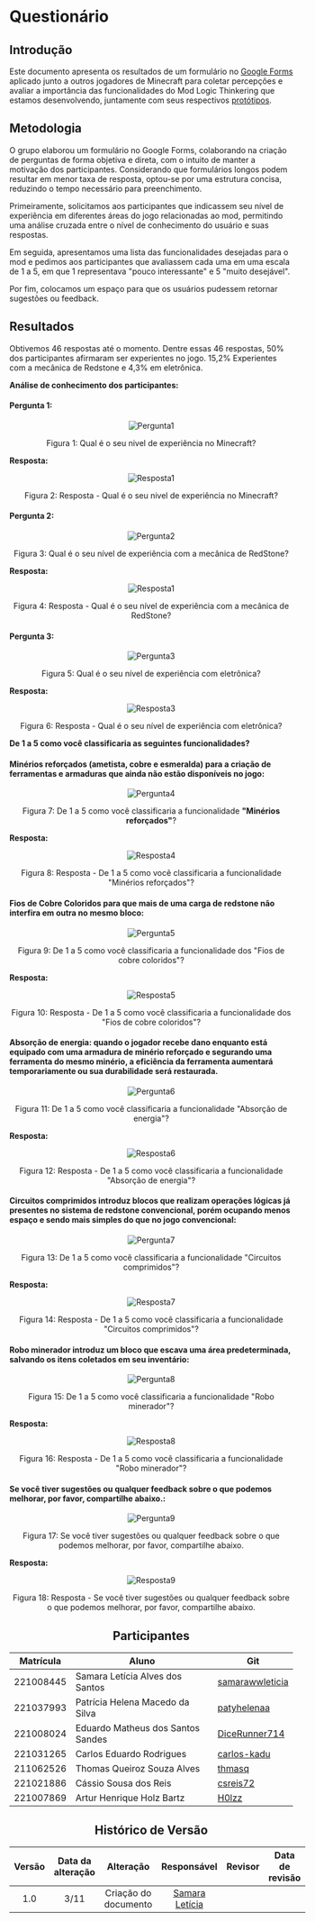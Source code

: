 # Questionário

## Introdução

Este documento apresenta os resultados de um formulário no [Google Forms](https://docs.google.com/forms/) aplicado junto a outros jogadores de Minecraft para coletar percepções e avaliar a importância das funcionalidades do Mod Logic Thinkering que estamos desenvolvendo, juntamente com seus respectivos [protótipos](../Design_Sprint/prototipo.md).

## Metodologia

O grupo elaborou um formulário no Google Forms, colaborando na criação de perguntas de forma objetiva e direta, com o intuito de manter a motivação dos participantes. Considerando que formulários longos podem resultar em menor taxa de resposta, optou-se por uma estrutura concisa, reduzindo o tempo necessário para preenchimento.

Primeiramente, solicitamos aos participantes que indicassem seu nível de experiência em diferentes áreas do jogo relacionadas ao mod, permitindo uma análise cruzada entre o nível de conhecimento do usuário e suas respostas.

Em seguida, apresentamos uma lista das funcionalidades desejadas para o mod e pedimos aos participantes que avaliassem cada uma em uma escala de 1 a 5, em que 1 representava "pouco interessante" e 5 "muito desejável".

Por fim, colocamos um espaço para que os usuários pudessem retornar sugestões ou feedback.

## Resultados

Obtivemos 46 respostas até o momento. Dentre essas 46 respostas, 50% dos participantes afirmaram ser experientes no jogo. 15,2% Experientes com a mecânica de Redstone e 4,3% em eletrônica.

__Análise de conhecimento dos participantes:__

#### **Pergunta 1:**
<center>

![Pergunta1](../../assets/Questionario/Perguntas/1PerguntaQuestionario.png)

Figura 1: Qual é o seu nivel de experiência no Minecraft?

</center>

__Resposta:__

<center>

![Resposta1](../../assets/Questionario/Respostas/1RespostaQuestionario.png)

Figura 2: Resposta - Qual é o seu nivel de experiência no Minecraft?

</center>

#### **Pergunta 2:**

<center>

![Pergunta2](../../assets/Questionario/Perguntas/2PerguntaQuestionario.png)

Figura 3: Qual é o seu nível de experiência com a mecânica de RedStone?  

</center>

__Resposta:__

<center>

![Resposta1](../../assets/Questionario/Respostas/2RespostaQuestionario.png)

Figura 4: Resposta - Qual é o seu nível de experiência com a mecânica de RedStone?  

</center>

#### **Pergunta 3:**

<center>

![Pergunta3](../../assets/Questionario/Perguntas/3PerguntaQuestionario.png)

Figura 5: Qual é o seu nível de experiência com eletrônica?  

</center>

__Resposta:__

<center>

![Resposta3](../../assets/Questionario/Respostas/3RespostaQuestionario.png)

Figura 6: Resposta - Qual é o seu nível de experiência com eletrônica?  

</center>

__De 1 a 5 como você classificaria as seguintes funcionalidades?__

#### **Minérios reforçados** (ametista, cobre e esmeralda) para a criação de ferramentas e armaduras que ainda não estão disponíveis no jogo:

<center>

![Pergunta4](../../assets/Questionario/Perguntas/4PerguntaQuestionario4.png)

Figura 7: De 1 a 5 como você classificaria a funcionalidade **"Minérios reforçados"**?

</center>

__Resposta:__

<center>

![Resposta4](../../assets/Questionario/Respostas/4RespostaQuestionario.png)

Figura 8: Resposta - De 1 a 5 como você classificaria a funcionalidade "Minérios reforçados"? 

</center>

#### **Fios de Cobre Coloridos** para que mais de uma carga de redstone não interfira em outra no mesmo bloco:

<center>

![Pergunta5](../../assets/Questionario/Perguntas/5PerguntaQuestionario4.png)

Figura 9: De 1 a 5 como você classificaria a funcionalidade dos "Fios de cobre coloridos"? 

</center>

__Resposta:__

<center>

![Resposta5](../../assets/Questionario/Respostas/5RespostaQuestionario.png)

Figura 10: Resposta - De 1 a 5 como você classificaria a funcionalidade dos "Fios de cobre coloridos"? 

</center>

#### **Absorção de energia**: quando o jogador recebe dano enquanto está equipado com uma armadura de minério reforçado e segurando uma ferramenta do mesmo minério, a eficiência da ferramenta aumentará temporariamente ou sua durabilidade será restaurada.

<center>

![Pergunta6](../../assets/Questionario/Perguntas/6PerguntaQuestionario2.png)

Figura 11: De 1 a 5 como você classificaria a funcionalidade "Absorção de energia"?  

</center>

__Resposta:__

<center>

![Resposta6](../../assets/Questionario/Respostas/6RespostaQuestionario.png)

Figura 12: Resposta - De 1 a 5 como você classificaria a funcionalidade "Absorção de energia"? 

</center>

#### **Circuitos comprimidos** introduz blocos que realizam operações lógicas já presentes no sistema de redstone convencional, porém ocupando menos espaço e sendo mais simples do que no jogo convencional:

<center>

![Pergunta7](../../assets/Questionario/Perguntas/7PerguntaQuestionario2.png)

Figura 13: De 1 a 5 como você classificaria a funcionalidade "Circuitos comprimidos"?

</center>

__Resposta:__

<center>

![Resposta7](../../assets/Questionario/Respostas/7RespostaQuestionario.png)

Figura 14: Resposta - De 1 a 5 como você classificaria a funcionalidade "Circuitos comprimidos"? 

</center>

#### **Robo minerador** introduz um bloco que escava uma área predeterminada, salvando os itens coletados em seu inventário:

<center>

![Pergunta8](../../assets/Questionario/Perguntas/8PerguntaQuestionario2.png)

Figura 15: De 1 a 5 como você classificaria a funcionalidade "Robo minerador"?

</center>

__Resposta:__

<center>

![Resposta8](../../assets/Questionario/Respostas/8RespostaQuestionario.png)

Figura 16: Resposta - De 1 a 5 como você classificaria a funcionalidade "Robo minerador"?

</center>

#### **Se você tiver sugestões ou qualquer feedback sobre o que podemos melhorar, por favor, compartilhe abaixo.:**

<center>

![Pergunta9](../../assets/Questionario/Perguntas/9PerguntaQuestionario.png)

Figura 17: Se você tiver sugestões ou qualquer feedback sobre o que podemos melhorar, por favor, compartilhe abaixo.

</center>

__Resposta:__

<center>

![Resposta9](../../assets/Questionario/Respostas/9RespostaQuestionario.png)

Figura 18: Resposta - Se você tiver sugestões ou qualquer feedback sobre o que podemos melhorar, por favor, compartilhe abaixo.

</center>

<center>

## Participantes

</center>

<div style="margin: 0 auto; width: fit-content;">

| Matrícula | Aluno                             | Git                                               |
| --------- | --------------------------------- | ------------------------------------------------- |
| 221008445 | Samara Letícia Alves dos Santos | [samarawwleticia](https://github.com/samarawwleticia) |
| 221037993 | Patrícia Helena Macedo da Silva        | [patyhelenaa](https://github.com/patyhelenaa)     |
| 221008024 | Eduardo Matheus dos Santos Sandes | [DiceRunner714](https://github.com/DiceRunner714) |
| 221031265 | Carlos Eduardo Rodrigues        | [carlos-kadu](https://github.com/carlos-kadu)         |
| 211062526 | Thomas Queiroz Souza Alves        | [thmasq](https://github.com/thmasq)  |
| 221021886 | Cássio Sousa dos Reis             | [csreis72](https://github.com/csreis72) |
| 221007869 | Artur Henrique Holz Bartz         | [H0lzz](https://github.com/H0lzz)  |




</div>

<center>

## Histórico de Versão

</center>

<div style="margin: 0 auto; width: fit-content;">

| Versão | Data da alteração |                       Alteração                       |                          Responsável                           |                                                                                             Revisor                                                                                              | Data de revisão |
| :----: | :---------------: | :---------------------------------------------------: | :------------------------------------------------------------: | :----------------------------------------------------------------------------------------------------------------------------------------------------------------------------------------------: | :-------------: |
|  1.0   |       3/11       |                 Criação do documento                  |             [Samara Letícia](https://github.com/samarawwleticia)              |     |          |
                                                                      

</div>
